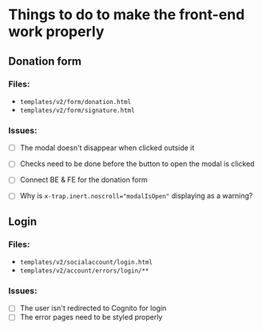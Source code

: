 # Things to do to make the front-end work properly

## Donation form

### Files:

- `templates/v2/form/donation.html`
- `templates/v2/form/signature.html`

### Issues:

- [ ] The modal doesn't disappear when clicked outside it
- [ ] Checks need to be done before the button to open the modal is clicked
- [ ] Connect BE & FE for the donation form
- [ ] Why is `x-trap.inert.noscroll="modalIsOpen"` displaying as a warning?


## Login

### Files:

- `templates/v2/socialaccount/login.html`
- `templates/v2/account/errors/login/**`
### Issues:

- [ ] The user isn't redirected to Cognito for login
- [ ] The error pages need to be styled properly
